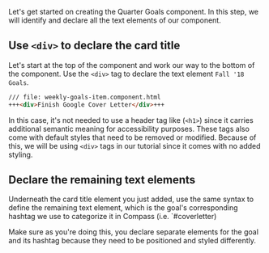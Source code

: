 Let's get started on creating the Quarter Goals component. In this step, we will identify and declare all the text elements of our component.

## Use `<div>` to declare the card title

Let's start at the top of the component and work our way to the bottom of the component. Use the `<div>` tag to declare the text element `Fall '18 Goals`.

```html
/// file: weekly-goals-item.component.html
+++<div>Finish Google Cover Letter</div>+++
```

In this case, it's not needed to use a header tag like (`<h1>`) since it carries additional semantic meaning for accessibility purposes. These tags also come with default styles that need to be removed or modified. Because of this, we will be using `<div>` tags in our tutorial since it comes with no added styling.

## Declare the remaining text elements

Underneath the card title element you just added, use the same syntax to define the remaining text element, which is the goal's corresponding hashtag we use to categorize it in Compass (i.e. `#coverletter)

Make sure as you're doing this, you declare separate elements for the goal and its hashtag because they need to be positioned and styled differently. 
